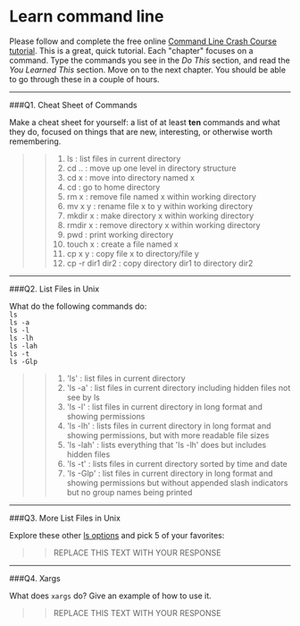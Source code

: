 # Learn command line

Please follow and complete the free online [Command Line Crash Course
tutorial](http://cli.learncodethehardway.org/book/). This is a great,
quick tutorial. Each "chapter" focuses on a command. Type the commands
you see in the _Do This_ section, and read the _You Learned This_
section. Move on to the next chapter. You should be able to go through
these in a couple of hours.

---

###Q1.  Cheat Sheet of Commands  

Make a cheat sheet for yourself: a list of at least **ten** commands and what they do, focused on things that are new, interesting, or otherwise worth remembering.

> > 1. ls : list files in current directory
> > 2. cd .. : move up one level in directory structure
> > 3. cd x : move into directory named x
> > 4. cd : go to home directory
> > 5. rm x : remove file named x within working directory
> > 6. mv x y : rename file x to y within working directory
> > 7. mkdir x : make directory x within working directory
> > 8. rmdir x : remove directory x within working directory
> > 9. pwd : print working directory
> > 10. touch x : create a file named x
> > 11. cp x y : copy file x to directory/file y
> > 12. cp -r dir1 dir2 : copy directory dir1 to directory dir2

---

###Q2.  List Files in Unix   

What do the following commands do:  
`ls`  
`ls -a`  
`ls -l`  
`ls -lh`  
`ls -lah`  
`ls -t`  
`ls -Glp`  

> > 1. 'ls' : list files in current directory
> > 2. 'ls -a' : list files in current directory including hidden files not see by ls
> > 3. 'ls -l' : list files in current directory in long format and showing permissions
> > 4. 'ls -lh' : lists files in current directory in long format and showing permissions, but with more readable file sizes
> > 5. 'ls -lah' : lists everything that 'ls -lh' does but includes hidden files 
> > 6. 'ls -t' : lists files in current directory sorted by time and date
> > 7. 'ls -Glp' : list files in current directory in long format and showing permissions but without appended slash indicators but no group names being printed

---

###Q3.  More List Files in Unix  

Explore these other [ls options](http://www.techonthenet.com/unix/basic/ls.php) and pick 5 of your favorites:

> > REPLACE THIS TEXT WITH YOUR RESPONSE

---

###Q4.  Xargs   

What does `xargs` do? Give an example of how to use it.

> > REPLACE THIS TEXT WITH YOUR RESPONSE

 

